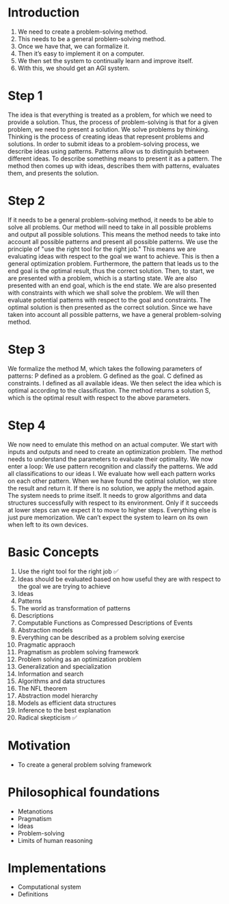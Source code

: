 # Introduction

1. We need to create a problem-solving method.
2. This needs to be a general problem-solving method.
3. Once we have that, we can formalize it.
4. Then it’s easy to implement it on a computer.
5. We then set the system to continually learn and improve itself.
6. With this, we should get an AGI system.

# Step 1

The idea is that everything is treated as a problem, for which we need to provide a solution.
Thus, the process of problem-solving is that for a given problem, we need to present a solution.
We solve problems by thinking.
Thinking is the process of creating ideas that represent problems and solutions.
In order to submit ideas to a problem-solving process, we describe ideas using patterns.
Patterns allow us to distinguish between different ideas.
To describe something means to present it as a pattern.
The method then comes up with ideas, describes them with patterns, evaluates them, and presents the solution.

# Step 2

If it needs to be a general problem-solving method, it needs to be able to solve all problems.
Our method will need to take in all possible problems and output all possible solutions.
This means the method needs to take into account all possible patterns and present all possible patterns.
We use the principle of "use the right tool for the right job."
This means we are evaluating ideas with respect to the goal we want to achieve.
This is then a general optimization problem.
Furthermore, the pattern that leads us to the end goal is the optimal result, thus the correct solution.
Then, to start, we are presented with a problem, which is a starting state.
We are also presented with an end goal, which is the end state.
We are also presented with constraints with which we shall solve the problem.
We will then evaluate potential patterns with respect to the goal and constraints.
The optimal solution is then presented as the correct solution.
Since we have taken into account all possible patterns, we have a general problem-solving method.

# Step 3

We formalize the method M, which takes the following parameters of patterns:
    P defined as a problem.
    G defined as the goal.
    C defined as constraints.
    I defined as all available ideas.
We then select the idea which is optimal according to the classification.
The method returns a solution S, which is the optimal result with respect to the above parameters.

# Step 4

We now need to emulate this method on an actual computer.
We start with inputs and outputs and need to create an optimization problem.
The method needs to understand the parameters to evaluate their optimality.
We now enter a loop:
    We use pattern recognition and classify the patterns.
    We add all classifications to our ideas I.
    We evaluate how well each pattern works on each other pattern.
    When we have found the optimal solution, we store the result and return it.
    If there is no solution, we apply the method again.
The system needs to prime itself.
It needs to grow algorithms and data structures successfully with respect to its environment.
Only if it succeeds at lower steps can we expect it to move to higher steps.
Everything else is just pure memorization.
We can’t expect the system to learn on its own when left to its own devices.

# Basic Concepts

1. Use the right tool for the right job ✅
2. Ideas should be evaluated based on how useful they are with respect to the goal we are trying to achieve
3. Ideas
4. Patterns
5. The world as transformation of patterns
6. Descriptions
7. Computable Functions as Compressed Descriptions of Events
8. Abstraction models
9. Everything can be described as a problem solving exercise
10. Pragmatic appraoch
11. Pragmatism as problem solving framework
12. Problem solving as an optimization problem
13. Generalization and specialization
14. Information and search
15. Algorithms and data structures
16. The NFL theorem
17. Abstraction model hierarchy
18. Models as efficient data structures
19. Inference to the best explanation
20. Radical skepticism ✅
    
# Motivation

- To create a general problem solving framework

# Philosophical foundations

- Metanotions
- Pragmatism
- Ideas
- Problem-solving
- Limits of human reasoning

#  Implementations

- Computational system
- Definitions
